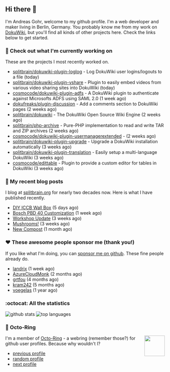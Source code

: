 ## Hi there :wave:

I'm Andreas Gohr, welcome to my github profile. I'm a web developer and maker living in Berlin, Germany. You probably know me from my work on [DokuWiki](https://github.com/splitbrain/dokuwiki), but you'll find all kinds of other projects here. Check the links below to get started.

### :hammer: Check out what I'm currently working on

These are the projects I most recently worked on.


- [splitbrain/dokuwiki-plugin-loglog](https://github.com/splitbrain/dokuwiki-plugin-loglog) - Log DokuWiki user logins/logouts to a file (today)
- [splitbrain/dokuwiki-plugin-vshare](https://github.com/splitbrain/dokuwiki-plugin-vshare) - Plugin to easily embed videos from various video sharing sites into DokuWiki (today)
- [cosmocode/dokuwiki-plugin-adfs](https://github.com/cosmocode/dokuwiki-plugin-adfs) - A DokuWiki plugin to authenticate against Microsofts ADFS using SAML 2.0 (1 week ago)
- [dokufreaks/plugin-discussion](https://github.com/dokufreaks/plugin-discussion) - Add a comments section to DokuWiki pages (2 weeks ago)
- [splitbrain/dokuwiki](https://github.com/splitbrain/dokuwiki) - The DokuWiki Open Source Wiki Engine (2 weeks ago)
- [splitbrain/php-archive](https://github.com/splitbrain/php-archive) - Pure-PHP implementation to read and write TAR and ZIP archives (2 weeks ago)
- [cosmocode/dokuwiki-plugin-usermanagerextended](https://github.com/cosmocode/dokuwiki-plugin-usermanagerextended) -  (2 weeks ago)
- [splitbrain/dokuwiki-plugin-upgrade](https://github.com/splitbrain/dokuwiki-plugin-upgrade) - Upgrade a DokuWiki installation automatically (3 weeks ago)
- [splitbrain/dokuwiki-plugin-translation](https://github.com/splitbrain/dokuwiki-plugin-translation) - Easily setup a multi-language DokuWiki (3 weeks ago)
- [cosmocode/edittable](https://github.com/cosmocode/edittable) - Plugin to provide a custom editor for tables in DokuWiki (3 weeks ago)

### :scroll: My recent blog posts

I blog at [splitbrain.org](https://www.splitbrain.org) for nearly two decades now. Here is what I have published recently.


- [DIY ICCB Wall Box](https://www.splitbrain.org/blog/2020-10/24-diy_iccb_wall_box) (5 days ago)
- [Bosch PBD 40 Customization](https://www.splitbrain.org/blog/2020-10/22-pbd_40_customization) (1 week ago)
- [Workshop Update](https://www.splitbrain.org/blog/2020-10/06-workshop_update) (3 weeks ago)
- [Mushrooms!](https://www.splitbrain.org/blog/2020-10/04-mushrooms) (3 weeks ago)
- [New Compost](https://www.splitbrain.org/blog/2020-09/20-new_compost) (1 month ago)

### :hearts:️ These awesome people sponsor me (thank you!)

If you like what I'm doing, you can [sponsor me on github](https://github.com/sponsors/splitbrain). These fine people already do.


- [landrix](https://github.com/landrix) (1 week ago)
- [AzureCloudMonk](https://github.com/AzureCloudMonk) (2 months ago)
- [grtfou](https://github.com/grtfou) (4 months ago)
- [kram242](https://github.com/kram242) (5 months ago)
- [voegelas](https://github.com/voegelas) (1 year ago)

### :octocat: All the statistics

 ![github stats](https://github-readme-stats.vercel.app/api?username=splitbrain&show_icons=true&hide_title=true)
![top languages](https://github-readme-stats.vercel.app/api/top-langs/?username=splitbrain&layout=compact)


### :octopus: Octo-Ring

<img width="64" height="65" src="https://octo-ring.com/static/img/octo.png" align="right" alt="">

I'm a member of [Octo-Ring](https://octo-ring.com/) - a webring (remember those?) for github user profiles. Because why wouldn't I? 

* [previous profile](https://octo-ring.com/p/splitbrain/prev)
* [random profile](https://octo-ring.com/p/splitbrain/random)
* [next profile](https://octo-ring.com/p/splitbrain/next)

